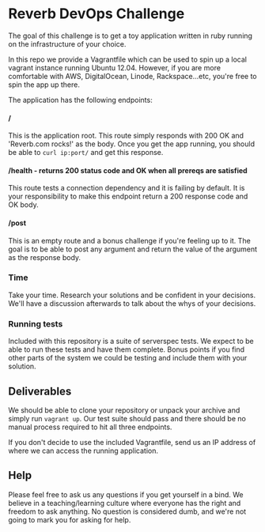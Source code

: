 # Reverb DevOps Challenge

The goal of this challenge is to get a toy application written in ruby running on the infrastructure of your choice.

In this repo we provide a Vagrantfile which can be used to spin up a local vagrant instance running Ubuntu 12.04. However, if you are more comfortable with AWS, DigitalOcean, Linode, Rackspace...etc, you're free to spin the app up there.

The application has the following endpoints:

#### /
This is the application root. This route simply responds with 200 OK and 'Reverb.com rocks!' as the body. Once you get the app running, you should be able to `curl ip:port/` and get this response.

#### /health - returns 200 status code and OK when all prereqs are satisfied

This route tests a connection dependency and it is failing by default. It is your responsibility to make this endpoint return a 200 response code and OK body.

#### /post

This is an empty route and a bonus challenge if you're feeling up to it. The goal is to be able to post any argument and return the value of the argument as the response body.

### Time
Take your time. Research your solutions and be confident in your decisions. We'll have a discussion afterwards to talk about the whys of your decisions.

### Running tests

Included with this repository is a suite of serverspec tests. We expect to be able to run these tests and have them complete. Bonus points if you find other parts of the system we could be testing and include them with your solution.

## Deliverables

We should be able to clone your repository or unpack your archive and simply run `vagrant up`. Our test suite should pass and there should be no manual process required to hit all three endpoints.

If you don't decide to use the included Vagrantfile, send us an IP address of where we can access the running application.

## Help

Please feel free to ask us any questions if you get yourself in a bind. We believe in a teaching/learning culture where everyone has the right and freedom to ask anything. No question is considered dumb, and we're not going to mark you for asking for help.
